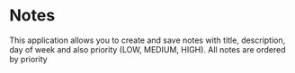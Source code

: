 # Notes
 This application allows you to create and save notes with title, description, day of week and also priority (LOW, MEDIUM, HIGH). All notes are ordered by priority
